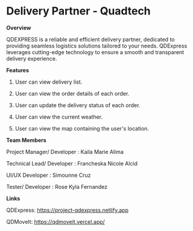 # Delivery Partner - Quadtech

**Overview**

QDEXPRESS is a reliable and efficient delivery partner, dedicated to providing seamless logistics solutions tailored to your needs. QDExpress leverages cutting-edge technology to ensure a smooth and transparent delivery experience. 


**Features**

1. User can view delivery list.

2. User can view the order details of each order.

3. User can update the delivery status of each order.

4. User can view the current weather.

5. User can view the map containing the user's location.


**Team Members**

Project Manager/ Developer : Kaila Marie Alima

Technical Lead/ Developer : Francheska Nicole Alcid

UI/UX Developer : Simounne Cruz

Tester/ Developer : Rose Kyla Fernandez


**Links**

QDExpress: https://project-qdexpress.netlify.app

QDMoveIt: https://qdmoveit.vercel.app/
